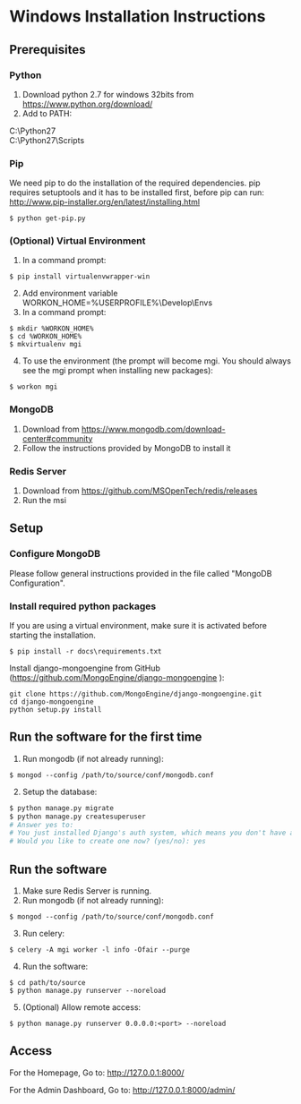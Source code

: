 # Windows Installation Instructions

## Prerequisites

### Python
1. Download python 2.7 for windows 32bits from https://www.python.org/download/
2. Add to PATH:

C:\Python27\
C:\Python27\Scripts

### Pip
We need pip to do the installation of the required dependencies.  pip requires setuptools and it has to be installed first, before pip can run: http://www.pip-installer.org/en/latest/installing.html 
```
$ python get-pip.py 
```

### (Optional) Virtual Environment
1. In a command prompt:
```
$ pip install virtualenvwrapper-win
```
2. Add environment variable
WORKON_HOME=%USERPROFILE%\Develop\Envs
3. In a command prompt:
```
$ mkdir %WORKON_HOME%
$ cd %WORKON_HOME%
$ mkvirtualenv mgi
```
4. To use the environment (the prompt will become mgi. You should always see the mgi prompt when installing new packages):
```
$ workon mgi
```

### MongoDB
1. Download from https://www.mongodb.com/download-center#community
2. Follow the instructions provided by MongoDB to install it

### Redis Server
1. Download from https://github.com/MSOpenTech/redis/releases
2. Run the msi


## Setup

### Configure MongoDB
Please follow general instructions provided in the file called "MongoDB Configuration".

### Install required python packages
If you are using a virtual environment, make sure it is activated before starting the installation. 
```
$ pip install -r docs\requirements.txt
```
Install django-mongoengine from GitHub (https://github.com/MongoEngine/django-mongoengine ):
```
git clone https://github.com/MongoEngine/django-mongoengine.git
cd django-mongoengine
python setup.py install
```

## Run the software for the first time
1. Run mongodb (if not already running):
```
$ mongod --config /path/to/source/conf/mongodb.conf
```
2. Setup the database:
```bash
$ python manage.py migrate
$ python manage.py createsuperuser
# Answer yes to:
# You just installed Django's auth system, which means you don't have any superusers defined.
# Would you like to create one now? (yes/no): yes
```

## Run the software
1. Make sure Redis Server is running.
2. Run mongodb (if not already running):
```
$ mongod --config /path/to/source/conf/mongodb.conf
```
3. Run celery:
```
$ celery -A mgi worker -l info -Ofair --purge
```
4. Run the software:
```
$ cd path/to/source
$ python manage.py runserver --noreload
```
5. (Optional) Allow remote access:
```
$ python manage.py runserver 0.0.0.0:<port> --noreload
```

## Access
For the Homepage, Go to:  http://127.0.0.1:8000/

For the Admin Dashboard, Go to:  http://127.0.0.1:8000/admin/ 
